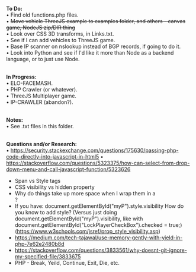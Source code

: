 <strong>To Do:</strong><br/>
• Find old functions.php files.<br/>
• <strike>Move vehicle ThreeJS example to examples folder, and others - canvas game, NodeJS zip/DIR thing</strike><br/>
• Look over CSS 3D transforms, in Links.txt.<br/>
• See if I can add vehicles to ThreeJS game.<br/>
• Base IP scanner on nslookup instead of BGP records, if going to do it.<br/>
• Look into Python and see if I'd like it more than Node as a backend language, or to just use Node.<br/>

<br/><strong>In Progress:</strong><br/>
• ELO-FACEMASH.<br/>
• PHP Crawler (or whatever).<br/>
• ThreeJS Multiplayer game.<br/>
• IP-CRAWLER (abandon?).<br/>

<br/><strong>Notes:</strong><br/>
• See .txt files in this folder.<br/>

<br/><strong>Questions and/or Research:</strong><br/>
• https://security.stackexchange.com/questions/175630/passing-php-code-directly-into-javascript-in-html5
• https://stackoverflow.com/questions/5323375/how-can-select-from-drop-down-menu-and-call-javascript-function/5323626
* Span vs Style tags<br/>
* CSS visibility vs hidden property<br/>
* Why do things take up more space when I wrap them in a <div>?<br/>
* If you have: document.getElementById("myP").style.visibility   How do you know to add style? (Versus just doing document.getElementById("myP").visibility, like with document.getElementById("LockPlayerCheckBox").checked = true;) (https://www.w3schools.com/jsref/prop_style_visibility.asp)<br/>
* https://medium.com/tech-tajawal/use-memory-gently-with-yield-in-php-7e62e2480b8d<br/>
* https://stackoverflow.com/questions/3833561/why-doesnt-git-ignore-my-specified-file/3833675<br/>
* PHP - Break, Yeild, Continue, Exit, Die, etc.